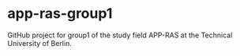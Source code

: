 # app-ras-group1
GitHub project for group1 of the study field APP-RAS at the Technical University of Berlin.
